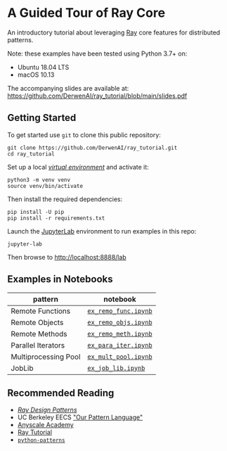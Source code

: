 # A Guided Tour of Ray Core

An introductory tutorial about leveraging [Ray](https://docs.ray.io/en/master/)
core features for distributed patterns.

Note: these examples have been tested using Python 3.7+ on:
  * Ubuntu 18.04 LTS
  * macOS 10.13

The accompanying slides are available at:
<https://github.com/DerwenAI/ray_tutorial/blob/main/slides.pdf>


## Getting Started

To get started use `git` to clone this public repository:
```
git clone https://github.com/DerwenAI/ray_tutorial.git
cd ray_tutorial
```

Set up a local [*virtual environment*](https://docs.python.org/3/library/venv.html) 
and activate it:
```
python3 -m venv venv
source venv/bin/activate
```

Then install the required dependencies:
```
pip install -U pip
pip install -r requirements.txt
```

Launch the [JupyterLab](https://jupyterlab.readthedocs.io/) environment
to run examples in this repo:
```
jupyter-lab
```

Then browse to <http://localhost:8888/lab>


## Examples in Notebooks

| pattern | notebook |
| ------- | -------- |
| Remote Functions | [`ex_remo_func.ipynb`](https://github.com/DerwenAI/ray_tutorial/blob/main/ex_remo_func.ipynb) |
| Remote Objects | [`ex_remo_objs.ipynb`](https://github.com/DerwenAI/ray_tutorial/blob/main/ex_remo_objs.ipynb) |
| Remote Methods | [`ex_remo_meth.ipynb`](https://github.com/DerwenAI/ray_tutorial/blob/main/ex_remo_meth.ipynb) |
| Parallel Iterators | [`ex_para_iter.ipynb`](https://github.com/DerwenAI/ray_tutorial/blob/main/ex_para_iter.ipynb) |
| Multiprocessing Pool | [`ex_mult_pool.ipynb`](https://github.com/DerwenAI/ray_tutorial/blob/main/ex_mult_pool.ipynb) |
| JobLib | [`ex_job_lib.ipynb`](https://github.com/DerwenAI/ray_tutorial/blob/main/ex_job_lib.ipynb) |


## Recommended Reading

  * [*Ray Design Patterns*](https://docs.google.com/document/d/167rnnDFIVRhHhK4mznEIemOtj63IOhtIPvSYaPgI4Fg/edit#heading=h.crt5flperkq3)
  * UC Berkeley EECS ["Our Pattern Language"](https://patterns.eecs.berkeley.edu/)
  * [Anyscale Academy](https://github.com/anyscale/academy)
  * [Ray Tutorial](https://github.com/ray-project/tutorial)
  * [`python-patterns`](https://github.com/faif/python-patterns)
